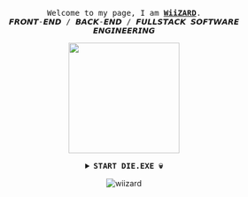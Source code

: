 <!-- MAIN SECTION -->


<p align="center">
  <br>
  <samp>
    Welcome to my page, I am <b><a rel="nofollow noopener noreferrer" target="_blank" href="https://bullywiihacks.forumotion.com/">WiiZARD</a></b>.
    <br>𝙁𝙍𝙊𝙉𝙏-𝙀𝙉𝘿 / 𝘽𝘼𝘾𝙆-𝙀𝙉𝘿 / 𝙁𝙐𝙇𝙇𝙎𝙏𝘼𝘾𝙆 𝙎𝙊𝙁𝙏𝙒𝘼𝙍𝙀 𝙀𝙉𝙂𝙄𝙉𝙀𝙀𝙍𝙄𝙉𝙂<br>
    </samp>
</p>

<!-- WiiZARDD Profile Image -->

<p align="center">
  <img src="https://www.memeatlas.com/images/boomers/boomer-monster-headshot.png" width="200px"/>
</p>

<!-- WiiZARDD Profile Image -->

<details align="center">
  <summary><b><samp> START DIE.EXE 💀 </samp></b></summary>
    <samp>
     <b><h2 style="color: #fc6203">🕸 B U R I E D &nbsp; A L I V E !</h2> </b>
      <img src="https://i.imgur.com/Oq9ywf4.png" width="200"/>

      
  Recent Project: <a href="https://github.com/WiiZARDD/Joker-Obfuscator">Joker Obfuscator</a>
      
<p align="center">
  &nbsp;
  <a rel="nofollow noopener noreferrer" target="_blank" href="https://twitter.com/gangrelatable">
  <img src="https://i.imgur.com/vKt3j3c.png" width="24px" alt="Twitter"></a> <!-- Twitter URL -->
  &nbsp; 
</p> 

</samp>
</details>

<p align="center"> 
  <img align="center" src="https://github-readme-streak-stats.herokuapp.com/?user=wiizardd&" alt="wiizard" />
</p>
